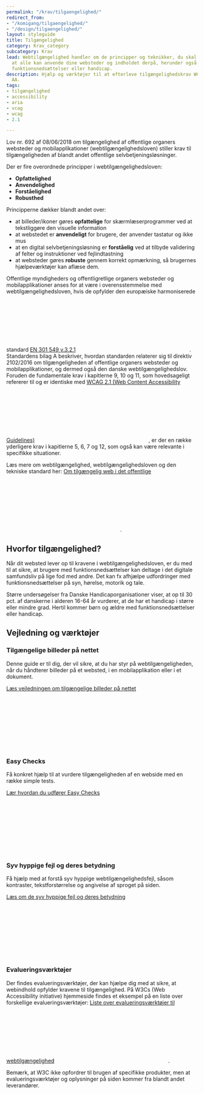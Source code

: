 ```yaml
---
permalink: "/krav/tilgaengelighed/"
redirect_from:
- "/komigang/tilgaengelighed/"
- "/design/tilgaengelighed/"
layout: styleguide
title: Tilgængelighed
category: Krav_category
subcategory: Krav
lead: Webtilgængelighed handler om de principper og teknikker, du skal følge, for
  at alle kan anvende dine websteder og indholdet derpå, herunder også brugere med
  funktionsnedsættelser eller handicap.
description: Hjælp og værktøjer til at efterleve tilgængelighedskrav WCAG 2.1 level
  AA.
tags:
- tilgængelighed
- accessibility
- aria
- vcag
- wcag
- 2.1

---
```

Lov nr. 692 af 08/06/2018 om tilgængelighed af offentlige organers websteder og mobilapplikationer (webtilgængelighedsloven) stiller krav til tilgængeligheden af blandt andet offentlige selvbetjeningsløsninger. 


Der er fire overordnede principper i webtilgængelighedsloven:

- <strong>Opfattelighed</strong>
- <strong>Anvendelighed</strong>
- <strong>Forståelighed</strong>
- <strong>Robusthed</strong>


Principperne dækker blandt andet over:

- at billeder/ikoner gøres <strong>opfattelige</strong> for skærmlæserprogrammer ved at tekstliggøre den visuelle information 
- at webstedet er <strong>anvendeligt</strong> for brugere, der anvender tastatur og ikke mus 
- at en digital selvbetjeningsløsning er <strong>forståelig</strong> ved at tilbyde validering af felter og instruktioner ved fejlindtastning 
- at websteder gøres <strong>robuste</strong> gennem korrekt opmærkning, så brugernes hjælpeværktøjer kan aflæse dem. 

Offentlige myndigheders og offentligretlige organers websteder og mobilapplikationer anses for at være i overensstemmelse med webtilgængelighedsloven, hvis de opfylder den europæiske harmoniserede standard <a href="https://www.etsi.org/deliver/etsi_en/301500_301599/301549/03.02.01_60/en_301549v030201p.pdf" class="icon-link" target="_blank">EN 301 549 v.3.2.1<svg class="icon-svg" focusable="false" aria-hidden="true" tabindex="-1"><use xlink:href="#open-in-new"></use></svg></a>. Standardens bilag A beskriver, hvordan standarden relaterer sig til direktiv 2102/2016 om tilgængeligheden af offentlige organers websteder og mobilapplikationer, og dermed også den danske webtilgængelighedslov. Foruden de fundamentale krav i kapitlerne 9, 10 og 11, som hovedsageligt refererer til og er identiske med <a href="https://www.w3.org/Translations/WCAG21-da/" class="icon-link" target="_blank">WCAG 2.1 (Web Content Accessibility Guidelines)<svg class="icon-svg" focusable="false" aria-hidden="true" tabindex="-1"><use xlink:href="#open-in-new"></use></svg></a>, er der en række yderligere krav i kapitlerne 5, 6, 7 og 12, som også kan være relevante i specifikke situationer. 

Læs mere om webtilgængelighed, webtilgængelighedsloven og den tekniske standard her: <a href="https://digst.dk/digital-service/webtilgaengelighed/" class="icon-link" target="_blank">Om tilgængelig web i det offentlige<svg class="icon-svg" focusable="false" aria-hidden="true" tabindex="-1"><use xlink:href="#open-in-new"></use></svg></a>.

## Hvorfor tilgængelighed? 

Når dit websted lever op til kravene i webtilgængelighedsloven, er du med til at sikre, at brugere med funktionsnedsættelser kan deltage i det digitale samfundsliv på lige fod med andre. Det kan fx afhjælpe udfordringer med funktionsnedsættelser på syn, hørelse, motorik og tale. 

Større undersøgelser fra Danske Handicaporganisationer viser, at op til 30 pct. af danskerne i alderen 16-64 år vurderer, at de har et handicap i større eller mindre grad. Hertil kommer børn og ældre med funktionsnedsættelser eller handicap. 

## Vejledning og værktøjer 

### Tilgængelige billeder på nettet 

Denne guide er til dig, der vil sikre, at du har styr på webtilgængeligheden, når du håndterer billeder på et websted, i en mobilapplikation eller i et dokument. 

<a href="https://digst.dk/digital-service/webtilgaengelighed/vejledning/tilgaengelige-billeder-paa-nettet/" class="icon-link" target="_blank">Læs vejledningen om tilgængelige billeder på nettet<svg class="icon-svg" focusable="false" aria-hidden="true" tabindex="-1"><use xlink:href="#open-in-new"></use></svg></a>

### Easy Checks 

Få konkret hjælp til at vurdere tilgængeligheden af en webside med en række simple tests. 

<a href="https://digst.dk/digital-service/webtilgaengelighed/vejledning/easy-checks/" class="icon-link" target="_blank">Lær hvordan du udfører Easy Checks<svg class="icon-svg" focusable="false" aria-hidden="true" tabindex="-1"><use xlink:href="#open-in-new"></use></svg></a>

### Syv hyppige fejl og deres betydning 

Få hjælp med at forstå syv hyppige webtilgængelighedsfejl, såsom kontraster, tekstforstørrelse og angivelse af sproget på siden. 

<a href="https://digst.dk/digital-service/webtilgaengelighed/vejledning/syv-hyppige-fejl-og-deres-betydning/" class="icon-link" target="_blank">Læs om de syv hyppige fejl og deres betydning<svg class="icon-svg" focusable="false" aria-hidden="true" tabindex="-1"><use xlink:href="#open-in-new"></use></svg></a>

### Evalueringsværktøjer

Der findes evalueringsværktøjer, der kan hjælpe dig med at sikre, at webindhold opfylder kravene til tilgængelighed. På W3Cs (Web Accessibility initiative) hjemmeside findes et eksempel på en liste over forskellige evalueringsværktøjer: <a href="https://www.w3.org/WAI/ER/tools/" class="icon-link" target="_blank">Liste over evalueringsværktøjer til webtilgængelighed<svg class="icon-svg" focusable="false" aria-hidden="true" tabindex="-1"><use xlink:href="#open-in-new"></use></svg></a>.

Bemærk, at W3C ikke opfordrer til brugen af specifikke produkter, men at evalueringsværktøjer og oplysninger på siden kommer fra blandt andet leverandører.